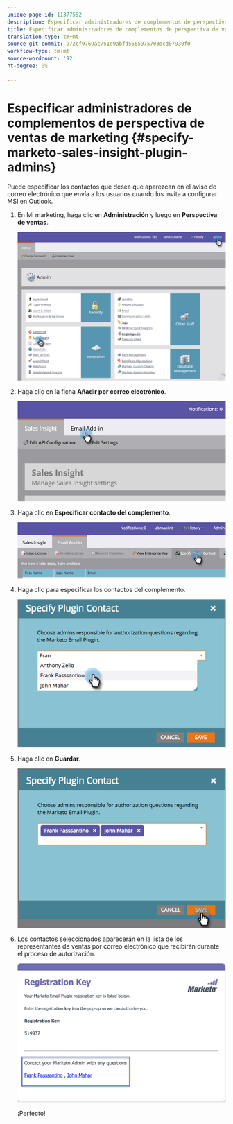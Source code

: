 ```yaml
---
unique-page-id: 11377552
description: Especificar administradores de complementos de perspectiva de ventas de marketing - Documentos de marketing - Documentación del producto
title: Especificar administradores de complementos de perspectiva de ventas de marketing
translation-type: tm+mt
source-git-commit: 972cf9769ac751d9abfd5665975703dcd07930f0
workflow-type: tm+mt
source-wordcount: '92'
ht-degree: 0%

---
```



# Especificar administradores de complementos de perspectiva de ventas de marketing {#specify-marketo-sales-insight-plugin-admins}

Puede especificar los contactos que desea que aparezcan en el aviso de correo electrónico que envía a los usuarios cuando los invita a configurar MSI en Outlook.

1. En Mi marketing, haga clic en **Administración** y luego en **Perspectiva de ventas**.

   ![](assets/image2016-7-25-14-3a12-3a59.png)

1. Haga clic en la ficha **Añadir por correo electrónico**.

   ![](assets/image2016-7-25-14-3a2-3a53.png)

1. Haga clic en **Especificar contacto del complemento**.

   ![](assets/image2016-7-25-14-3a7-3a27.png)

1. Haga clic para especificar los contactos del complemento.

   ![](assets/image2016-8-25-11-3a21-3a38.png)

1. Haga clic en **Guardar**.

   ![](assets/image2016-8-25-11-3a17-3a7.png)

1. Los contactos seleccionados aparecerán en la lista de los representantes de ventas por correo electrónico que recibirán durante el proceso de autorización.

   ![](assets/image2016-8-25-11-3a33-3a33.png)

   ¡Perfecto!
